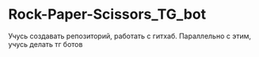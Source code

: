 # Rock-Paper-Scissors_TG_bot
Учусь создавать репозиторий, работать с гитхаб. Параллельно с этим, учусь делать тг ботов
